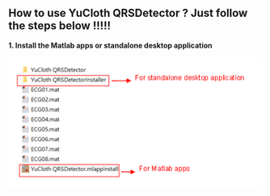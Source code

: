 ## How to use YuCloth QRSDetector ? Just follow the steps below !!!!!

**1. Install the Matlab apps or standalone desktop application**

  <code><img src="https://github.com/YuTecHealth/YuTecHealth/blob/master/Asset/YuCloth_QRSDetector/readme_1.png" align="middle"
  alt="Yutech logo" width="900" height=""></code>
